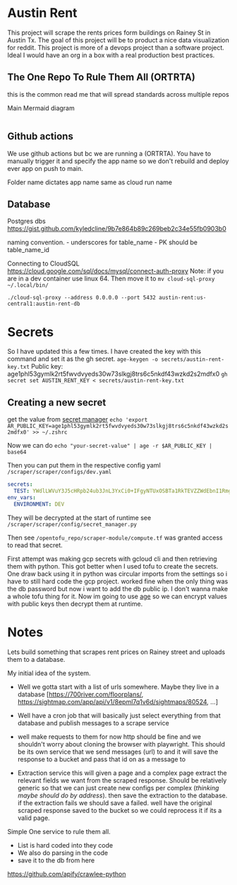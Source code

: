 # Austin Rent
This project will scrape the rents prices form buildings on Rainey St in Austin Tx. The goal of this project will be to product a nice data visualization for reddit.
This project is more of a devops project than a software project. Ideal I would have an org in a box with a real production best practices.

## The One Repo To Rule Them All (ORTRTA)
this is the common read me that will spread standards across multiple repos

Main Mermaid diagram
```mermaid
```

## Github actions
We use github actions but bc we are running a (ORTRTA). You have to manually trigger it and specify the app name so we don't rebuild and deploy ever app on push to main.

Folder name dictates app name same as cloud run name


## Database
Postgres dbs
https://gist.github.com/kyledcline/9b7e864b89c269beb2c34e55fb0903b0

naming convention.
    - underscores for table_name
    - PK should be table_name_id

Connecting to CloudSQL
https://cloud.google.com/sql/docs/mysql/connect-auth-proxy
Note: if you are in a dev container use linux 64. Then move it to `mv cloud-sql-proxy ~/.local/bin/`

```
./cloud-sql-proxy --address 0.0.0.0 --port 5432 austin-rent:us-central1:austin-rent-db
```


# Secrets
So I have updated this a few times.
I have created the key with this command and set it as the gh secret.
`age-keygen -o secrets/austin-rent-key.txt`
Public key: age1phl53gymlk2rt5fwvdvyeds30w73slkgj8trs6c5nkdf43wzkd2s2mdfx0
`gh secret set AUSTIN_RENT_KEY < secrets/austin-rent-key.txt`

## Creating a new secret
get the value from [secret manager](https://console.cloud.google.com/security/secret-manager/secret/manual-private-key/versions?project=austin-rent)
`echo 'export AR_PUBLIC_KEY=age1phl53gymlk2rt5fwvdvyeds30w73slkgj8trs6c5nkdf43wzkd2s2mdfx0' >> ~/.zshrc`

Now we can do
`echo "your-secret-value" | age -r $AR_PUBLIC_KEY | base64`

Then you can put them in the respective config yaml `/scraper/scraper/configs/dev.yaml`
```yaml
secrets:
  TEST: YWdlLWVuY3J5cHRpb24ub3JnL3YxCi0+IFgyNTUxOSBTa1RkTEVZZWdEbnI1Rmgyb2RzdEc3L1hkWXozYWk5RkZmMlk5TUpFSWljCm9ldTJBN2xEYXlFaFdiNmJsUXR4eklxTllBV2JjTi9Yb2czTUxrRElnWmsKLS0tIDNYbWNvNnFUeDFrb2VZZ3FCcGsyOWNtZ25hQXMrWi91cGY5endYeGo2UlEK61yW+mYcM0my9NH6B2X3o2L3CfCNveVXm9PtV5V/0R7w2Ue2aWUrrEUL3SXEwSNIMAQ=
env_vars:
  ENVIRONMENT: DEV
```
They will be decrypted at the start of runtime see `/scraper/scraper/config/secret_manager.py`

Then see `/opentofu_repo/scraper-module/compute.tf` was granted access to read that secret.


First attempt was making gcp secrets with gcloud cli and then retrieving them with python. This got better when I used tofu to create the secrets. One draw back using it in python was circular imports from the settings so i have to still hard code the gcp project. worked fine when the only thing was the db password but now i want to add the db public ip. I don't wanna make a whole tofu thing for it. Now im going to use [age](https://github.com/FiloSottile/age) so we can encrypt values with public keys then decrypt them at runtime.



# Notes
Lets build something that scrapes rent prices on Rainey street and uploads them to a database.

My initial idea of the system.

- Well we gotta start with a list of urls somewhere. Maybe they live in a database
    [https://700river.com/floorplans/, https://sightmap.com/app/api/v1/8epml7q1v6d/sightmaps/80524, ...]

- Well have a cron job that will basically just select everything from that database and publish messages to a scrape service

- well make requests to them for now http should be fine and we shouldn't worry about cloning the browser with playwright. This should be its own service that we send messages (url) to and it will save the response to a bucket and pass that id on as a message to

- Extraction service this will given a page and a complex page extract the relevant fields we want from the scraped response. Should be relatively generic so that we can just create new configs per complex (*thinking maybe should do by address*). then save the extraction to the database. if the extraction fails we should save a failed. well have the original scraped response saved to the bucket so we could reprocess it if its a valid page.


Simple One service to rule them all.

- List is hard coded into they code
- We also do parsing in the code
- save it to the db from here

https://github.com/apify/crawlee-python
